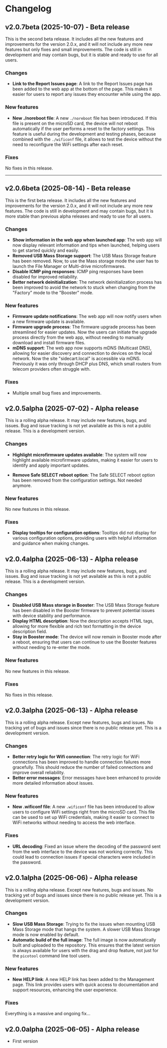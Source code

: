 # Changelog

## v2.0.7beta (2025-10-07) - Beta release

This is the second beta release. It includes all the new features and improvements for the version 2.0.x, and it will not include any more new features but only fixes and small improvements. The code is still in development and may contain bugs, but it is stable and ready to use for all users.

### Changes
- **Link to the Report Issues page**: A link to the Report Issues page has been added to the web app at the bottom of the page. This makes it easier for users to report any issues they encounter while using the app.

### New features
- **New ./noreboot file**: A new `./noreboot` file has been introduced. If this file is present on the microSD card, the device will not reboot automatically if the user performs a reset to the factory settings. This feature is useful during the development and testing phases, because combined with the `./wificonf` file, it allows to test the device without the need to reconfigure the WiFi settings after each reset.

### Fixes
No fixes in this release.

---

## v2.0.6beta (2025-08-14) - Beta release

This is the first beta release. It includes all the new features and improvements for the version 2.0.x, and it will not include any more new features. The code is still in development and may contain bugs, but it is more stable than previous alpha releases and ready to use for all users.

### Changes
- **Show information in the web app when launched app**: The web app will now display relevant information and tips when launched, helping users to get started quickly and easily.
- **Removed USB Mass Storage support**: The USB Mass Storage feature has been removed. Now, to use the Mass storage mode the user has to launch the File Manager or Multi-drive microfirmwares.
- **Disable ICMP ping responses**: ICMP ping responses have been disabled for improved reliability.
- **Better network deinitialization**: The network deinitialization process has been improved to avoid the network to stuck when changing from the "Factory" mode to the "Booster" mode.

### New features
- **Firmware update notifications**: The web app will now notify users when a new firmware update is available.
- **Firmware upgrade process**: The firmware upgrade process has been streamlined for easier updates. Now the users can initiate the upgrade process directly from the web app, without needing to manually download and install firmware files.
- **mDNS support**: The web app now supports mDNS (Multicast DNS), allowing for easier discovery and connection to devices on the local network. Now the site "sidecart.local" is accessible via mDNS. Previously it was only through DHCP plus DNS, which small routers from telecom providers often struggle with.

### Fixes
- Multiple small bug fixes and improvements.

## v2.0.5alpha (2025-07-02) - Alpha release

This is a rolling alpha release. It may include new features, bugs, and issues. Bug and issue tracking is not yet available as this is not a public release. This is a development version.

### Changes
- **Highlight microfirmware updates available**: The system will now highlight available microfirmware updates, making it easier for users to identify and apply important updates.

- **Remove Safe SELECT reboot option**: The Safe SELECT reboot option has been removed from the configuration settings. Not needed anymore.

### New features
No new features in this release.

### Fixes
- **Display tooltips for configuration options**: Tooltips did not display for various configuration options, providing users with helpful information and guidance when making changes.

## v2.0.4alpha (2025-06-13) - Alpha release

This is a rolling alpha release. It may include new features, bugs, and issues. Bug and issue tracking is not yet available as this is not a public release. This is a development version.

### Changes
- **Disabled USB Mass storage in Booster**: The USB Mass Storage feature has been disabled in the Booster firmware to prevent potential issues with device stability and performance.
- **Display HTML description**: Now the description accepts HTML tags, allowing for more flexible and rich text formatting in the device description field.
- **Stay in Booster mode**: The device will now remain in Booster mode after a reboot, ensuring that users can continue to use the Booster features without needing to re-enter the mode.

### New features
No new features in this release.

### Fixes
No fixes in this release.

## v2.0.3alpha (2025-06-13) - Alpha release

This is a rolling alpha release. Except new features, bugs and issues. No tracking yet of bugs and issues since there is no public release yet. This is a development version.

### Changes
- **Better retry logic for Wifi connection**: The retry logic for WiFi connections has been improved to handle connection failures more gracefully. This should reduce the number of failed connections and improve overall reliability.
- **Better error messages**: Error messages have been enhanced to provide more detailed information about issues.

### New features
- **New .wificonf file**: A new `.wificonf` file has been introduced to allow users to configure WiFi settings right from the microSD card. This file can be used to set up WiFi credentials, making it easier to connect to WiFi networks without needing to access the web interface.

### Fixes
- **URL decoding**: Fixed an issue where the decoding of the password sent from the web interface to the device was not working correctly. This could lead to connection issues if special characters were included in the password.

## v2.0.1alpha (2025-06-06) - Alpha release

This is a rolling alpha release. Except new features, bugs and issues. No tracking yet of bugs and issues since there is no public release yet. This is a development version.

### Changes
- **Slow USB Mass Storage**: Trying to fix the issues when mounting USB Mass Storage mode that hangs the system. A slower USB Mass Storage mode is now enabled by default.
- **Automatic build of the full image**: The full image is now automatically built and uploaded to the repository. This ensures that the latest version is always available for users with the drag and drop feature, not just for the `picotool` command line tool users.

### New features
- **New HELP link**: A new HELP link has been added to the Management page. This link provides users with quick access to documentation and support resources, enhancing the user experience.

### Fixes
Everything is a massive and ongoing fix...

## v2.0.0alpha (2025-06-05) - Alpha release
- First version

